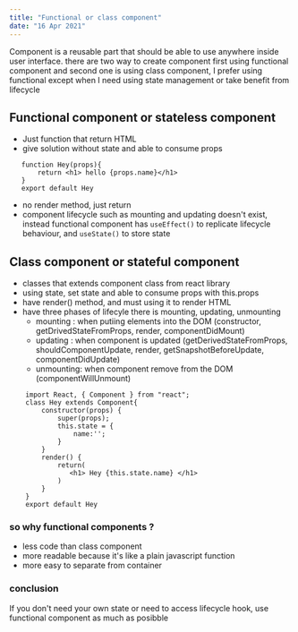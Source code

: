 ```yaml
---
title: "Functional or class component"
date: "16 Apr 2021"
---
```


Component is a reusable part that should be able to use anywhere inside user interface. there are two way to create component 
first using functional component and second one is using class component, I prefer using functional except when I need using state management or take benefit from lifecycle

## Functional component or stateless component
- Just function that return HTML
- give solution without state and able to consume props 
```
   function Hey(props){
       return <h1> hello {props.name}</h1>
   } 
   export default Hey
```
- no render method, just return
- component lifecycle such as mounting and updating doesn't exist, instead functional component has `useEffect()` to replicate lifecycle behaviour, and `useState()` to store state 

## Class component or stateful component
- classes that extends component class from react library
- using state, set state and able to consume props with this.props
- have render() method, and must using it to render HTML 
- have three phases of lifecyle there is mounting, updating, unmounting
    - mounting : when putiing elements into the DOM (constructor, getDrivedStateFromProps, render, componentDidMount)
    - updating : when component is updated (getDerivedStateFromProps, shouldComponentUpdate, render, getSnapshotBeforeUpdate, componentDidUpdate)
    - unmounting: when component remove from the DOM (componentWillUnmount)
```
    import React, { Component } from "react";
    class Hey extends Component{
        constructor(props) {
            super(props);
            this.state = {
                name:'';
            }
        }
        render() {
            return(
               <h1> Hey {this.state.name} </h1>
            )
        }
    }
    export default Hey
```

### so why functional components ? 
- less code than class component
- more readable because it's like a plain javascript function 
- more easy to separate from container

### conclusion
If you don't need your own state or need to access lifecycle hook, use functional component as much as posibble
